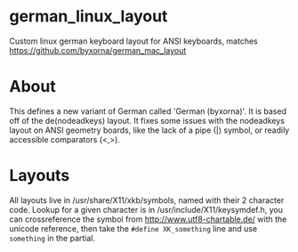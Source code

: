 german_linux_layout
===================

Custom linux german keyboard layout for ANSI keyboards, matches https://github.com/byxorna/german_mac_layout

About
=====

This defines a new variant of German called 'German (byxorna)'. It is based off of the de(nodeadkeys) layout. It fixes some issues with the nodeadkeys layout on ANSI geometry boards, like the lack of a pipe (|) symbol, or readily accessible comparators (<,>).

Layouts
=======

All layouts live in /usr/share/X11/xkb/symbols, named with their 2 character code.
Lookup for a given character is in /usr/include/X11/keysymdef.h, you can crossreference the symbol from http://www.utf8-chartable.de/ with the unicode reference, then take the ```#define XK_something``` line and use ```something``` in the partial.
